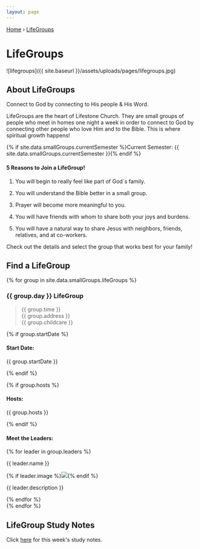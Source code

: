 ```yaml
---
layout: page
---
```


<p id="breadcrumbs">
	<a href="{{ site.baseurl }}/">Home</a> &rsaquo; <a href="{{ site.baseurl }}/lifegroups/">LifeGroups</a>
</p>

# LifeGroups

![lifegroups]({{ site.baseurl }}/assets/uploads/pages/lifegroups.jpg)

## About LifeGroups

Connect to God by connecting to His people & His Word.

LifeGroups are the heart of Lifestone Church. They are small groups of people who meet in homes one night a week in order to connect to God by connecting other people who love Him and
 to the Bible. This is where spiritual growth happens!

 {% if site.data.smallGroups.currentSemester %}Current Semester: {{ site.data.smallGroups.currentSemester }}{% endif %}

#### 5 Reasons to Join a LifeGroup!

1. You will begin to really feel like part of God´s family.

1. You will understand the Bible better in a small group.

1. Prayer will become more meaningful to you.

1. You will have friends with whom to share both your joys and burdens.

1. You will have a natural way to share Jesus with neighbors, friends, relatives, and at co-workers.

Check out the details and select the group that works best for your family!

## Find a LifeGroup

{% for group in site.data.smallGroups.lifeGroups %}
<section>
<h3>{{ group.day }} LifeGroup</h3>
<blockquote>
{{ group.time }}
<br/>
{{ group.address }}
<br/>
{{ group.childcare }}
</blockquote>

{% if group.startDate %}
<h4>Start Date:</h4>
<p>{{ group.startDate }}</p>
{% endif %}

{% if group.hosts %}
<h4>Hosts:</h4>
<p>{{ group.hosts }}</p>
{% endif %}

<h4>Meet the Leaders:</h4>
{% for leader in group.leaders %}
<p>{{ leader.name }}</p>

{% if leader.image %}<img class="small left rounded" src="{{site.baseurl}}{{ leader.image }}"/>{% endif %}
<p>{{ leader.description }}</p>
{% endfor %}
</section>
{% endfor %}

## LifeGroup Study Notes

Click <a href="study-notes/">here</a> for this week's study notes.
